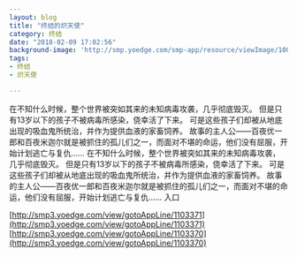 ```yaml
---
layout: blog
title: "终结的炽天使"
category: 终结
date: "2018-02-09 17:02:56"
background-image: 'http://smp.yoedge.com/smp-app/resource/viewImage/1000659appline.png'
tags:
- 终结
- 炽天使

---
```

在不知什么时候，整个世界被突如其来的未知病毒攻袭，几乎彻底毁灭。 但是只有13岁以下的孩子不被病毒所感染，侥幸活了下来。 可是这些孩子们却被从地底出现的吸血鬼所统治，并作为提供血液的家畜饲养。 故事的主人公——百夜优一郎和百夜米迦尔就是被抓住的孤儿们之一，而面对不堪的命运，他们没有屈服，开始计划逃亡与复仇……
在不知什么时候，整个世界被突如其来的未知病毒攻袭，几乎彻底毁灭。 但是只有13岁以下的孩子不被病毒所感染，侥幸活了下来。 可是这些孩子们却被从地底出现的吸血鬼所统治，并作为提供血液的家畜饲养。 故事的主人公——百夜优一郎和百夜米迦尔就是被抓住的孤儿们之一，而面对不堪的命运，他们没有屈服，开始计划逃亡与复仇……
入口

[http://smp3.yoedge.com/view/gotoAppLine/1103371](http://smp3.yoedge.com/view/gotoAppLine/1103371)
[http://smp3.yoedge.com/view/gotoAppLine/1103370](http://smp3.yoedge.com/view/gotoAppLine/1103370)

        
